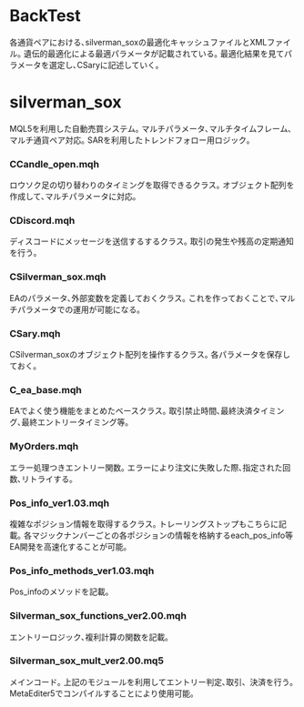 # BackTest
各通貨ペアにおける､silverman_soxの最適化キャッシュファイルとXMLファイル｡
遺伝的最適化による最適パラメータが記載されている｡
最適化結果を見てパラメータを選定し､CSaryに記述していく｡

# silverman_sox
MQL5を利用した自動売買システム｡
マルチパラメータ､マルチタイムフレーム､マルチ通貨ペア対応｡
SARを利用したトレンドフォロー用ロジック｡

### CCandle_open.mqh
ロウソク足の切り替わりのタイミングを取得できるクラス｡
オブジェクト配列を作成して､マルチパラメータに対応｡

### CDiscord.mqh
ディスコードにメッセージを送信するするクラス｡
取引の発生や残高の定期通知を行う｡

### CSilverman_sox.mqh
EAのパラメータ､外部変数を定義しておくクラス｡
これを作っておくことで､マルチパラメータでの運用が可能になる｡

### CSary.mqh
CSilverman_soxのオブジェクト配列を操作するクラス｡
各パラメータを保存しておく｡

### C_ea_base.mqh
EAでよく使う機能をまとめたベースクラス｡
取引禁止時間､最終決済タイミング､最終エントリータイミング等｡

### MyOrders.mqh
エラー処理つきエントリー関数｡
エラーにより注文に失敗した際､指定された回数､リトライする｡

### Pos_info_ver1.03.mqh
複雑なポジション情報を取得するクラス｡
トレーリングストップもこちらに記載｡
各マジックナンバーごとの各ポジションの情報を格納するeach_pos_info等
EA開発を高速化することが可能｡

### Pos_info_methods_ver1.03.mqh
Pos_infoのメソッドを記載｡

### Silverman_sox_functions_ver2.00.mqh
エントリーロジック､複利計算の関数を記載｡

### Silverman_sox_mult_ver2.00.mq5
メインコード｡
上記のモジュールを利用してエントリー判定､取引、決済を行う｡
MetaEditer5でコンパイルすることにより使用可能｡

